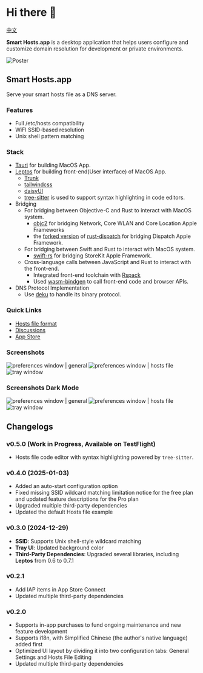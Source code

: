 # Hi there 👋

[中文](./README.zh.md)

**Smart Hosts.app** is a desktop application
that helps users configure and customize domain resolution
for development or private environments.

![Poster](./Poster.png)

## Smart Hosts.app

Serve your smart hosts file as a DNS server.

### Features

- Full /etc/hosts compatibility
- WiFI SSID-based resolution
- Unix shell pattern matching

### Stack

- [Tauri](https://github.com/tauri-apps/tauri) for building MacOS App.
- [Leptos](https://github.com/leptos-rs/leptos) for
  building front-end(User interface) of MacOS App.
  - [Trunk](https://github.com/trunk-rs/trunk)
  - [tailwindcss](https://github.com/tailwindlabs/tailwindcss)
  - [daisyUI](https://github.com/saadeghi/daisyui)
  - [tree-sitter](https://github.com/tree-sitter/tree-sitter) is used to
    support syntax highlighting in code editors.
- Bridging
  - For bridging between Objective-C and Rust to interact with MacOS system.
    - [objc2](https://github.com/madsmtm/objc2) for bridging Network,
      Core WLAN and Core Location Apple Frameworks
    - the [forked version](https://github.com/turbocool3r/rust-dispatch) of [rust-dispatch](https://github.com/SSheldon/rust-dispatch)
      for bridging Dispatch Apple Framework.
  - For bridging between Swift and Rust to interact with MacOS system.
    - [swift-rs](swift-rs)
      for bridging StoreKit Apple Framework.
  - Cross-language calls between JavaScript and Rust to interact with the front-end.
    - Integrated front-end toolchain
      with [Rspack](https://github.com/web-infra-dev/rspack)
    - Used [wasm-bindgen](https://github.com/rustwasm/wasm-bindgen) to
      call front-end code and browser APIs.
- DNS Protocol Implementation
  - Use [deku](https://github.com/sharksforarms/deku) to handle its binary protocol.

### Quick Links

- [Hosts file format](./Hosts.md)
- [Discussions](https://github.com/orgs/Smart-Hosts/discussions)
- [App Store](https://apps.apple.com/us/app/smart-hosts/id6738317830)

### Screenshots

![preferences window | general](./screenshots/PreferencesGeneral.png)
![preferences window | hosts file](./screenshots/PreferencesHostsFile.png)
![tray window](./screenshots/Tray.png)

### Screenshots Dark Mode

![preferences window | general](./screenshots_dark/PreferencesGeneral.png)
![preferences window | hosts file](./screenshots_dark/PreferencesHostsFile.png)
![tray window](./screenshots_dark/Tray.png)

## Changelogs

### v0.5.0 (Work in Progress, Available on TestFlight)

- Hosts file code editor with syntax highlighting powered by `tree-sitter`.

### v0.4.0 (2025-01-03)

- Added an auto-start configuration option
- Fixed missing SSID wildcard matching limitation notice for the free plan
  and updated feature descriptions for the Pro plan
- Upgraded multiple third-party dependencies
- Updated the default Hosts file example

### v0.3.0 (2024-12-29)

- **SSID**: Supports Unix shell-style wildcard matching
- **Tray UI**: Updated background color
- **Third-Party Dependencies**: Upgraded several libraries,
  including **Leptos** from 0.6 to 0.7.1

### v0.2.1

- Add IAP items in App Store Connect
- Updated multiple third-party dependencies

### v0.2.0

- Supports in-app purchases to fund ongoing maintenance
  and new feature development
- Supports i18n, with Simplified Chinese (the author's native language) added first
- Optimized UI layout by dividing it into two configuration tabs:
  General Settings and Hosts File Editing
- Updated multiple third-party dependencies
